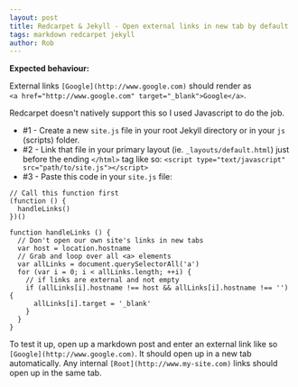 ```yaml
---
layout: post
title: Redcarpet & Jekyll - Open external links in new tab by default
tags: markdown redcarpet jekyll
author: Rob
---
```


**Expected behaviour:**

External links `[Google](http://www.google.com)` should render as <br>
`<a href="http://www.google.com" target="_blank">Google</a>`.

Redcarpet doesn't natively support this so I used Javascript to do the job.

* #1 - Create a new `site.js` file in your root Jekyll directory or in your `js` (scripts) folder.
* #2 - Link that file in your primary layout (ie. `_layouts/default.html`) just before the ending `</html>` tag like so:
`<script type="text/javascript" src="path/to/site.js"></script>`
* #3 - Paste this code in your `site.js` file:

```
// Call this function first
(function () {
  handleLinks()
})()

function handleLinks () {
  // Don't open our own site's links in new tabs
  var host = location.hostname 
  // Grab and loop over all <a> elements
  var allLinks = document.querySelectorAll('a') 
  for (var i = 0; i < allLinks.length; ++i) {
    // if links are external and not empty
    if (allLinks[i].hostname !== host && allLinks[i].hostname !== '') {
      allLinks[i].target = '_blank'
    }
  }
}
```

To test it up, open up a markdown post and enter an external link like so `[Google](http://www.google.com)`. 
It should open up in a new tab automatically. Any internal `[Root](http://www.my-site.com)` links should open up in the same tab.

